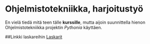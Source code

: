 # Ohjelmistotekniikka, harjoitustyö

En vielä tiedä mitä teen tälle **kurssille**, mutta aijoin suunnittella hienon Ohjelmistotekniikka projektin _Pythonia_ käyttäen.

##Linkki laskareihin
[Laskarit](https://github.com/rigozu9/ot-harjoitustyo/tree/main/laskarit)
